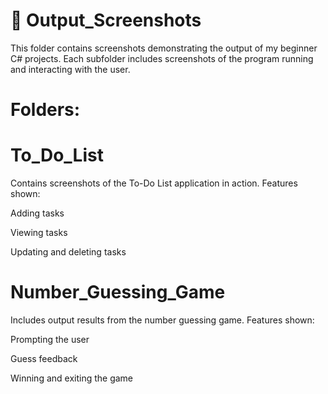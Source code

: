📸 Output_Screenshots
====
This folder contains screenshots demonstrating the output of my beginner C# projects. Each subfolder includes screenshots of the program running and interacting with the user.

Folders:
=
To_Do_List
====
Contains screenshots of the To-Do List application in action.
Features shown:

Adding tasks

Viewing tasks

Updating and deleting tasks

Number_Guessing_Game
=====
Includes output results from the number guessing game.
Features shown:

Prompting the user

Guess feedback

Winning and exiting the game

